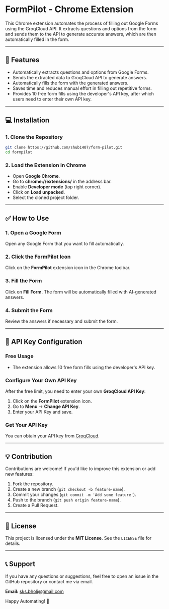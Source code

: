 # FormPilot - Chrome Extension

This Chrome extension automates the process of filling out Google Forms using the GroqCloud API. It extracts questions and options from the form and sends them to the API to generate accurate answers, which are then automatically filled in the form.

---

## 🚀 Features

- Automatically extracts questions and options from Google Forms.
- Sends the extracted data to GroqCloud API to generate answers.
- Automatically fills the form with the generated answers.
- Saves time and reduces manual effort in filling out repetitive forms.
- Provides 10 free form fills using the developer's API key, after which users need to enter their own API key.

---

## 💻 Installation

### 1. Clone the Repository

```bash
git clone https://github.com/shub1407/form-pilot.git
cd formpilot
```

### 2. Load the Extension in Chrome

- Open **Google Chrome**.
- Go to **chrome://extensions/** in the address bar.
- Enable **Developer mode** (top right corner).
- Click on **Load unpacked**.
- Select the cloned project folder.

---

## ✅ How to Use

### 1. Open a Google Form

Open any Google Form that you want to fill automatically.

### 2. Click the FormPilot Icon

Click on the **FormPilot** extension icon in the Chrome toolbar.

### 3. Fill the Form

Click on **Fill Form**. The form will be automatically filled with AI-generated answers.

### 4. Submit the Form

Review the answers if necessary and submit the form.

---

## 🔐 API Key Configuration

### Free Usage

- The extension allows 10 free form fills using the developer's API key.

### Configure Your Own API Key

After the free limit, you need to enter your own **GroqCloud API Key**:

1. Click on the **FormPilot** extension icon.
2. Go to **Menu** → **Change API Key**.
3. Enter your API Key and save.

### Get Your API Key

You can obtain your API key from [GroqCloud](https://console.groq.com/keys).

---

## 💡 Contribution

Contributions are welcome! If you'd like to improve this extension or add new features:

1. Fork the repository.
2. Create a new branch (`git checkout -b feature-name`).
3. Commit your changes (`git commit -m 'Add some feature'`).
4. Push to the branch (`git push origin feature-name`).
5. Create a Pull Request.

---

## 📜 License

This project is licensed under the **MIT License**. See the `LICENSE` file for details.

---

## 📞 Support

If you have any questions or suggestions, feel free to open an issue in the GitHub repository or contact me via email.

**Email:** [sks.bholi@gmail.com](mailto:sks.bholi@gmail.com)

Happy Automating! 🚀
